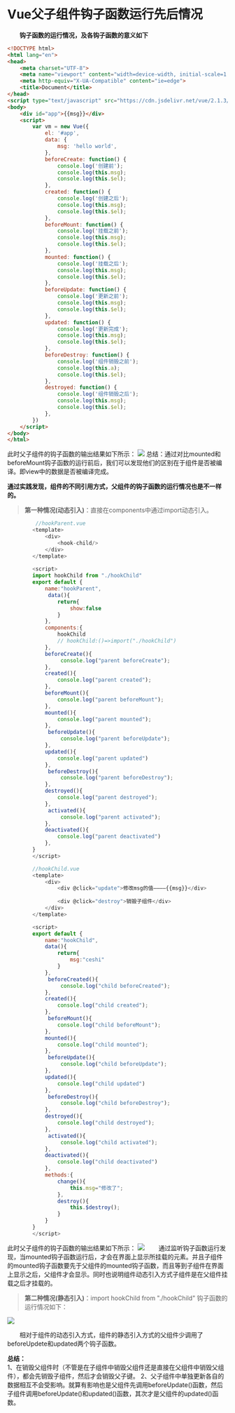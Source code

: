 # Vue父子组件钩子函数运行先后情况

**&#8195;&#8195;钩子函数的运行情况，及各钩子函数的意义如下**
```HTML
<!DOCTYPE html>
<html lang="en">
<head>
    <meta charset="UTF-8">
    <meta name="viewport" content="width=device-width, initial-scale=1.0">
    <meta http-equiv="X-UA-Compatible" content="ie=edge">
    <title>Document</title>
</head>
<script type="text/javascript" src="https://cdn.jsdelivr.net/vue/2.1.3/vue.js"></script>
<body>
    <div id="app">{{msg}}</div>
    <script>
        var vm = new Vue({
            el: '#app',
            data: {
                msg: 'hello world',
            },
            beforeCreate: function() {
                console.log('创建前');
                console.log(this.msg);
                console.log(this.$el);
            },
            created: function() {
                console.log('创建之后');
                console.log(this.msg);
                console.log(this.$el);
            },
            beforeMount: function() {
                console.log('挂载之前');
                console.log(this.msg);
                console.log(this.$el);
            },
            mounted: function() {
                console.log('挂载之后');
                console.log(this.msg);
                console.log(this.$el);
            },
            beforeUpdate: function() {
                console.log('更新之前');
                console.log(this.msg);
                console.log(this.$el);
            },
            updated: function() {
                console.log('更新完成');
                console.log(this.msg);
                console.log(this.$el);
            },
            beforeDestroy: function() {
                console.log('组件销毁之前');
                console.log(this.a);
                console.log(this.$el);
            },
            destroyed: function() {
                console.log('组件销毁之后');
                console.log(this.msg);
                console.log(this.$el);
            },
        })
    </script>
</body>
</html>
```
此时父子组件的钩子函数的输出结果如下所示：
![](https://user-gold-cdn.xitu.io/2019/8/15/16c9458b653a47f7?w=1914&h=376&f=png&s=49072)
总结：通过对比mounted和beforeMount钩子函数的运行前后，我们可以发现他们的区别在于组件是否被编译。即view中的数据是否被编译完成。

​	**通过实践发现，组件的不同引用方式，父组件的钩子函数的运行情况也是不一样的。**

>**第一种情况(动态引入)**：直接在components中通过import动态引入。

```javascript     
         //hookParent.vue
        <template>
            <div>
                <hook-child/>
            </div>
        </template>
        
        <script>
        import hookChild from "./hookChild"
        export default {
            name:"hookParent",
             data(){
                return{
                    show:false
                }
            },
            components:{
                hookChild
                // hookChild:()=>import("./hookChild")
            },
            beforeCreate(){
                 console.log("parent beforeCreate");
            },
            created(){
                console.log("parent created");
            },
            beforeMount(){
                console.log("parent beforeMount");
            },
            mounted(){
                console.log("parent mounted");
            },
             beforeUpdate(){
                 console.log("parent beforeUpdate");
            },
            updated(){
                console.log("parent updated")
            },
             beforeDestroy(){
                 console.log("parent beforeDestroy");
            },
            destroyed(){
                console.log("parent destroyed");
            },
             activated(){
                 console.log("parent activated");
            },
            deactivated(){
                console.log("parent deactivated")
            },
        }
        </script>

        //hookChild.vue
        <template>
            <div>
                <div @click="update">修改msg的值————{{msg}}</div>
                
                <div @click="destroy">销毁子组件</div>
            </div>
        </template>

        <script>
        export default {
            name:"hookChild",
            data(){
                return{
                    msg:"ceshi"
                }
            },
             beforeCreated(){
                 console.log("child beforeCreated");
            },
            created(){
                console.log("child created");
            },
             beforeMount(){
                console.log("child beforeMount");
            },
            mounted(){
                console.log("child mounted");
            },
             beforeUpdate(){
                 console.log("child beforeUpdate");
            },
            updated(){
                console.log("child updated")
            },
             beforeDestroy(){
                 console.log("child beforeDestroy");
            },
            destroyed(){
                console.log("child destroyed");
            },
             activated(){
                 console.log("child activated");
            },
            deactivated(){
                console.log("child deactivated")
            },
            methods:{
                change(){
                    this.msg="修改了";
                },
                destroy(){
                    this.$destroy();
                }
            }
        }
        </script>
```
此时父子组件的钩子函数的输出结果如下所示：
![](https://user-gold-cdn.xitu.io/2019/5/27/16af9b6c99b906c7?w=1920&h=306&f=png&s=48164)
&#8195;&#8195;通过监听钩子函数运行发现，当mounted钩子函数运行后，才会在界面上显示所挂载的元素。并且子组件的mounted钩子函数要先于父组件的mounted钩子函数，而且等到子组件在界面上显示之后，父组件才会显示。同时也说明组件动态引入方式子组件是在父组件挂载之后才挂载的。

>**第二种情况(静态引入)**：import hookChild from "./hookChild"
>钩子函数的运行情况如下：

![](https://user-gold-cdn.xitu.io/2019/5/27/16af9c5f6a53c12a?w=1918&h=243&f=png&s=38077)

&#8195;&#8195;相对于组件的动态引入方式，组件的静态引入方式的父组件少调用了beforeUpdete和updated两个钩子函数。

**总结：**  
1、在销毁父组件时（不管是在子组件中销毁父组件还是直接在父组件中销毁父组件），都会先销毁子组件，然后才会销毁父子键。
2、父子组件中单独更新各自的数据相互不会受影响。就算有影响也是父组件先调用beforeUpdate()函数，然后子组件调用beforeUpdate()和updated()函数，其次才是父组件的updated()函数。